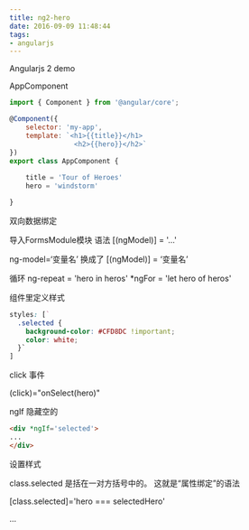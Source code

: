 ```yaml
---
title: ng2-hero
date: 2016-09-09 11:48:44
tags:
- angularjs
---
```

Angularjs 2 demo
<!--more-->

AppComponent
~~~js
import { Component } from '@angular/core';

@Component({
    selector: 'my-app',
    template: `<h1>{{title}}</h1>
    			<h2>{{hero}}</h2>`
})
export class AppComponent { 
	
	title = 'Tour of Heroes' 
	hero = 'windstorm'

}
~~~


双向数据绑定

导入FormsModule模块
语法 [(ngModel)] = '...'

ng-model=‘变量名’  换成了 [(ngModel)] = ‘变量名’  


循环
ng-repeat = 'hero in heros'
*ngFor = 'let hero of heros'

组件里定义样式
~~~css
styles: [`
  .selected {
    background-color: #CFD8DC !important;
    color: white;
  }`
]
~~~


click 事件

(click)="onSelect(hero)"

ngIf 隐藏空的
~~~html
<div *ngIf='selected'>
...
</div>
~~~


设置样式

class.selected 是括在一对方括号中的。 这就是“属性绑定”的语法

[class.selected]='hero === selectedHero'

...